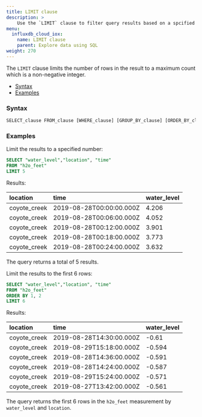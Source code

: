 ```yaml
---
title: LIMIT clause
description: > 
    Use the `LIMIT` clause to filter query results based on a spcified condition.
menu:
  influxdb_cloud_iox:
    name: LIMIT clause
    parent: Explore data using SQL
weight: 270
---
```



The `LIMIT` clause limits the number of rows in the result to a maximum count which is a non-negative integer.

- [Syntax](#syntax)
- [Examples](#examples)

### Syntax

```sql
SELECT_clause FROM_clause [WHERE_clause] [GROUP_BY_clause] [ORDER_BY_clause] LIMIT <N>
```

### Examples

Limit the results to a specified number:

```sql
SELECT "water_level","location", "time"
FROM "h2o_feet" 
LIMIT 5
```
Results:

| location     | time                     | water_level |
| :----------- | :----------------------- | ----------- |
| coyote_creek | 2019-08-28T00:00:00.000Z | 4.206       |
| coyote_creek | 2019-08-28T00:06:00.000Z | 4.052       |
| coyote_creek | 2019-08-28T00:12:00.000Z | 3.901       |
| coyote_creek | 2019-08-28T00:18:00.000Z | 3.773       |
| coyote_creek | 2019-08-28T00:24:00.000Z | 3.632       |

The query returns a total of 5 results.

Limit the results to the first 6 rows:

```sql
SELECT "water_level","location", "time"
FROM "h2o_feet" 
ORDER BY 1, 2
LIMIT 6
```

Results:

| location     | time                     | water_level |
| :----------- | :----------------------- | ----------- |
| coyote_creek | 2019-08-28T14:30:00.000Z | -0.61       |
| coyote_creek | 2019-08-29T15:18:00.000Z | -0.594      |
| coyote_creek | 2019-08-28T14:36:00.000Z | -0.591      |
| coyote_creek | 2019-08-28T14:24:00.000Z | -0.587      |
| coyote_creek | 2019-08-29T15:24:00.000Z | -0.571      |
| coyote_creek | 2019-08-27T13:42:00.000Z | -0.561      |

The query returns the first 6 rows in the `h2o_feet` measurement by `water_level` and `location`.

